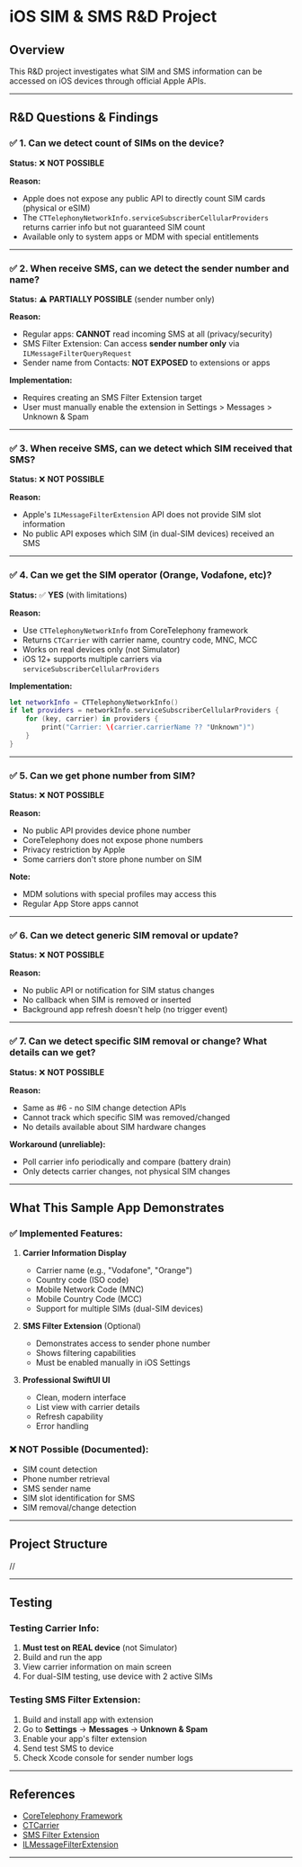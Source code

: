 # iOS SIM & SMS R&D Project

## Overview
This R&D project investigates what SIM and SMS information can be accessed on iOS devices through official Apple APIs.

---

## R&D Questions & Findings

### ✅ 1. Can we detect count of SIMs on the device?
**Status:** ❌ **NOT POSSIBLE**

**Reason:**
- Apple does not expose any public API to directly count SIM cards (physical or eSIM)
- The `CTTelephonyNetworkInfo.serviceSubscriberCellularProviders` returns carrier info but not guaranteed SIM count
- Available only to system apps or MDM with special entitlements

---

### ✅ 2. When receive SMS, can we detect the sender number and name?
**Status:** ⚠️ **PARTIALLY POSSIBLE** (sender number only)

**Reason:**
- Regular apps: **CANNOT** read incoming SMS at all (privacy/security)
- SMS Filter Extension: Can access **sender number only** via `ILMessageFilterQueryRequest`
- Sender name from Contacts: **NOT EXPOSED** to extensions or apps

**Implementation:**
- Requires creating an SMS Filter Extension target
- User must manually enable the extension in Settings > Messages > Unknown & Spam

---

### ✅ 3. When receive SMS, can we detect which SIM received that SMS?
**Status:** ❌ **NOT POSSIBLE**

**Reason:**
- Apple's `ILMessageFilterExtension` API does not provide SIM slot information
- No public API exposes which SIM (in dual-SIM devices) received an SMS

---

### ✅ 4. Can we get the SIM operator (Orange, Vodafone, etc)?
**Status:** ✅ **YES** (with limitations)

**Reason:**
- Use `CTTelephonyNetworkInfo` from CoreTelephony framework
- Returns `CTCarrier` with carrier name, country code, MNC, MCC
- Works on real devices only (not Simulator)
- iOS 12+ supports multiple carriers via `serviceSubscriberCellularProviders`

**Implementation:**
```swift
let networkInfo = CTTelephonyNetworkInfo()
if let providers = networkInfo.serviceSubscriberCellularProviders {
    for (key, carrier) in providers {
        print("Carrier: \(carrier.carrierName ?? "Unknown")")
    }
}
```

---

### ✅ 5. Can we get phone number from SIM?
**Status:** ❌ **NOT POSSIBLE**

**Reason:**
- No public API provides device phone number
- CoreTelephony does not expose phone numbers
- Privacy restriction by Apple
- Some carriers don't store phone number on SIM

**Note:**
- MDM solutions with special profiles may access this
- Regular App Store apps cannot

---

### ✅ 6. Can we detect generic SIM removal or update?
**Status:** ❌ **NOT POSSIBLE**

**Reason:**
- No public API or notification for SIM status changes
- No callback when SIM is removed or inserted
- Background app refresh doesn't help (no trigger event)

---

### ✅ 7. Can we detect specific SIM removal or change? What details can we get?
**Status:** ❌ **NOT POSSIBLE**

**Reason:**
- Same as #6 - no SIM change detection APIs
- Cannot track which specific SIM was removed/changed
- No details available about SIM hardware changes

**Workaround (unreliable):**
- Poll carrier info periodically and compare (battery drain)
- Only detects carrier changes, not physical SIM changes

---

## What This Sample App Demonstrates

### ✅ Implemented Features:
1. **Carrier Information Display**
   - Carrier name (e.g., "Vodafone", "Orange")
   - Country code (ISO code)
   - Mobile Network Code (MNC)
   - Mobile Country Code (MCC)
   - Support for multiple SIMs (dual-SIM devices)

2. **SMS Filter Extension** (Optional)
   - Demonstrates access to sender phone number
   - Shows filtering capabilities
   - Must be enabled manually in iOS Settings

3. **Professional SwiftUI UI**
   - Clean, modern interface
   - List view with carrier details
   - Refresh capability
   - Error handling

### ❌ NOT Possible (Documented):
- SIM count detection
- Phone number retrieval
- SMS sender name
- SIM slot identification for SMS
- SIM removal/change detection

---

## Project Structure

//

---

## Testing

### Testing Carrier Info:
1. **Must test on REAL device** (not Simulator)
2. Build and run the app
3. View carrier information on main screen
4. For dual-SIM testing, use device with 2 active SIMs

### Testing SMS Filter Extension:
1. Build and install app with extension
2. Go to **Settings** → **Messages** → **Unknown & Spam**
3. Enable your app's filter extension
4. Send test SMS to device
5. Check Xcode console for sender number logs

---

## References

- [CoreTelephony Framework](https://developer.apple.com/documentation/coretelephony)
- [CTCarrier](https://developer.apple.com/documentation/coretelephony/ctcarrier)
- [SMS Filter Extension](https://developer.apple.com/documentation/identitylookup)
- [ILMessageFilterExtension](https://developer.apple.com/documentation/identitylookup/ilmessagefilterextension)

---
